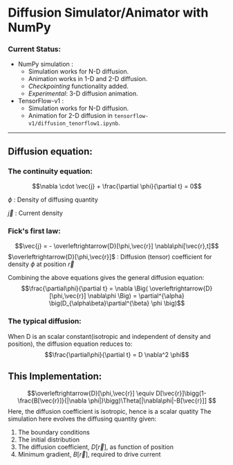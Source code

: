 # Diffusion Simulator/Animator with NumPy

### Current Status:
* NumPy simulation :
    * Simulation works for N-D diffusion.
    * Animation works in 1-D and 2-D diffusion.
    * _Checkpointing_ functionality added.
    * _Experimental_: 3-D diffusion animation.
* TensorFlow-v1 :
    * Simulation works for N-D diffusion.
    * Animation for 2-D diffusion in `tensorflow-v1/diffusion_tenorflow1.ipynb`.

---

## Diffusion equation:
### The continuity equation:
$$\nabla \cdot \vec{j} + \frac{\partial \phi}{\partial t} = 0$$

$\phi$ : Density of diffusing quantity

$\vec{j}$ : Current density

### Fick's first law:
$$\vec{j} = - \overleftrightarrow{D}[\phi,\vec{r}] \nabla\phi[\vec{r},t]$$
$\overleftrightarrow{D}[\phi,\vec{r}]$ : Diffusion (tensor) coefficient for density $\phi$ at position $\vec{r}$

Combining the above equations gives the general diffusion equation:
$$\frac{\partial\phi}{\partial t} = \nabla \Big( \overleftrightarrow{D}[\phi,\vec{r}] \nabla\phi \Big) = \partial^{\alpha} \big(D_{\alpha\beta}\partial^{\beta} \phi \big)$$ 

### The typical diffusion:
When D is an scalar constant(isotropic and independent of density and position), the diffusion equation reduces to:
$$\frac{\partial\phi}{\partial t} = D \nabla^2 \phi$$ 

## This Implementation:
$$\overleftrightarrow{D}[\phi,\vec{r}] \equiv D[\vec{r}]\bigg(1-\frac{B[\vec{r}]}{|\nabla \phi|}\bigg)\Theta[|\nabla\phi|-B[\vec{r}]] $$ 
Here, the diffusion coefficient is isotropic, hence is a scalar quatity
The simulation here evolves the diffusing quantity given:
1. The boundary conditions
2. The initial distribution
3. The diffusion coefficient, $D[\vec{r}]$, as function of position
4. Minimum gradient, $B[\vec{r}]$, required to drive current

